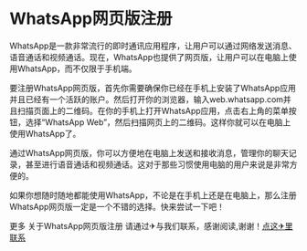 # WhatsApp网页版注册

WhatsApp是一款非常流行的即时通讯应用程序，让用户可以通过网络发送消息、语音通话和视频通话。现在，WhatsApp也提供了网页版，让用户可以在电脑上使用WhatsApp，而不仅限于手机端。

要注册WhatsApp网页版，首先你需要确保你已经在手机上安装了WhatsApp应用并且已经有一个活跃的账户。然后打开你的浏览器，输入web.whatsapp.com并且扫描页面上的二维码。在你的手机上打开WhatsApp应用，点击右上角的菜单按钮，选择“WhatsApp Web”，然后扫描网页上的二维码。这样你就可以在电脑上使用WhatsApp了。

通过WhatsApp网页版，你可以方便地在电脑上发送和接收消息，管理你的聊天记录，甚至进行语音通话和视频通话。这对于那些习惯使用电脑的用户来说是非常方便的。

如果你想随时随地都能使用WhatsApp，不论是在手机上还是在电脑上，那么注册WhatsApp网页版一定是一个不错的选择。快来尝试一下吧！

更多 关于WhatsApp网页版注册 请通过✈与我们联系，感谢阅读,谢谢！[点这✈里联系](https://d.k02.cc)